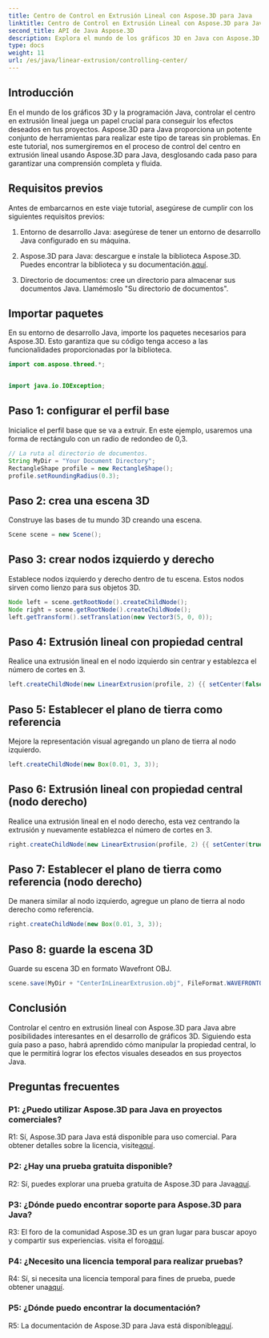 ```yaml
---
title: Centro de Control en Extrusión Lineal con Aspose.3D para Java
linktitle: Centro de Control en Extrusión Lineal con Aspose.3D para Java
second_title: API de Java Aspose.3D
description: Explora el mundo de los gráficos 3D en Java con Aspose.3D. Controle el centro en extrusión lineal sin esfuerzo.
type: docs
weight: 11
url: /es/java/linear-extrusion/controlling-center/
---
```

## Introducción

En el mundo de los gráficos 3D y la programación Java, controlar el centro en extrusión lineal juega un papel crucial para conseguir los efectos deseados en tus proyectos. Aspose.3D para Java proporciona un potente conjunto de herramientas para realizar este tipo de tareas sin problemas. En este tutorial, nos sumergiremos en el proceso de control del centro en extrusión lineal usando Aspose.3D para Java, desglosando cada paso para garantizar una comprensión completa y fluida.

## Requisitos previos

Antes de embarcarnos en este viaje tutorial, asegúrese de cumplir con los siguientes requisitos previos:

1. Entorno de desarrollo Java: asegúrese de tener un entorno de desarrollo Java configurado en su máquina.

2.  Aspose.3D para Java: descargue e instale la biblioteca Aspose.3D. Puedes encontrar la biblioteca y su documentación.[aquí](https://reference.aspose.com/3d/java/).

3. Directorio de documentos: cree un directorio para almacenar sus documentos Java. Llamémoslo "Su directorio de documentos".

## Importar paquetes

En su entorno de desarrollo Java, importe los paquetes necesarios para Aspose.3D. Esto garantiza que su código tenga acceso a las funcionalidades proporcionadas por la biblioteca.

```java
import com.aspose.threed.*;


import java.io.IOException;
```

## Paso 1: configurar el perfil base

Inicialice el perfil base que se va a extruir. En este ejemplo, usaremos una forma de rectángulo con un radio de redondeo de 0,3.

```java
// La ruta al directorio de documentos.
String MyDir = "Your Document Directory";
RectangleShape profile = new RectangleShape();
profile.setRoundingRadius(0.3);
```

## Paso 2: crea una escena 3D

Construye las bases de tu mundo 3D creando una escena.

```java
Scene scene = new Scene();
```

## Paso 3: crear nodos izquierdo y derecho

Establece nodos izquierdo y derecho dentro de tu escena. Estos nodos sirven como lienzo para sus objetos 3D.

```java
Node left = scene.getRootNode().createChildNode();
Node right = scene.getRootNode().createChildNode();
left.getTransform().setTranslation(new Vector3(5, 0, 0));
```

## Paso 4: Extrusión lineal con propiedad central

Realice una extrusión lineal en el nodo izquierdo sin centrar y establezca el número de cortes en 3.

```java
left.createChildNode(new LinearExtrusion(profile, 2) {{ setCenter(false); setSlices(3); }});
```

## Paso 5: Establecer el plano de tierra como referencia

Mejore la representación visual agregando un plano de tierra al nodo izquierdo.

```java
left.createChildNode(new Box(0.01, 3, 3));
```

## Paso 6: Extrusión lineal con propiedad central (nodo derecho)

Realice una extrusión lineal en el nodo derecho, esta vez centrando la extrusión y nuevamente establezca el número de cortes en 3.

```java
right.createChildNode(new LinearExtrusion(profile, 2) {{ setCenter(true); setSlices(3); }});
```

## Paso 7: Establecer el plano de tierra como referencia (nodo derecho)

De manera similar al nodo izquierdo, agregue un plano de tierra al nodo derecho como referencia.

```java
right.createChildNode(new Box(0.01, 3, 3));
```

## Paso 8: guarde la escena 3D

Guarde su escena 3D en formato Wavefront OBJ.

```java
scene.save(MyDir + "CenterInLinearExtrusion.obj", FileFormat.WAVEFRONTOBJ);
```

## Conclusión

Controlar el centro en extrusión lineal con Aspose.3D para Java abre posibilidades interesantes en el desarrollo de gráficos 3D. Siguiendo esta guía paso a paso, habrá aprendido cómo manipular la propiedad central, lo que le permitirá lograr los efectos visuales deseados en sus proyectos Java.

## Preguntas frecuentes

### P1: ¿Puedo utilizar Aspose.3D para Java en proyectos comerciales?

 R1: Sí, Aspose.3D para Java está disponible para uso comercial. Para obtener detalles sobre la licencia, visite[aquí](https://purchase.aspose.com/buy).

### P2: ¿Hay una prueba gratuita disponible?

 R2: Sí, puedes explorar una prueba gratuita de Aspose.3D para Java[aquí](https://releases.aspose.com/).

### P3: ¿Dónde puedo encontrar soporte para Aspose.3D para Java?

 R3: El foro de la comunidad Aspose.3D es un gran lugar para buscar apoyo y compartir sus experiencias. visita el foro[aquí](https://forum.aspose.com/c/3d/18).

### P4: ¿Necesito una licencia temporal para realizar pruebas?

R4: Sí, si necesita una licencia temporal para fines de prueba, puede obtener una[aquí](https://purchase.aspose.com/temporary-license/).

### P5: ¿Dónde puedo encontrar la documentación?

 R5: La documentación de Aspose.3D para Java está disponible[aquí](https://reference.aspose.com/3d/java/).